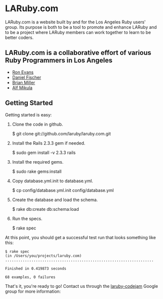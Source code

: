 # LARuby.com

LARuby.com is a website built by and for the Los Angeles Ruby users' group.  Its purpose is both to
be a tool to promote and enhance LARuby and to be a project where LARuby members can work together
to learn to be better coders.

## LARuby.com is a collaborative effort of various Ruby Programmers in Los Angeles


* [Ron Evans](http://deadprogrammersociety.blogspot.com/ "Ron Evans")
* [Daniel Fischer](http://www.abigfisch.com "Daniel Fischer")
* [Brian Miller](http://twitter.com/brimil_01 "Brian Miller")
* [Alf Mikula](http://twitter.com/alfmikula "Alf Mikula")


## Getting Started

Getting started is easy:

1. Clone the code in github.

    $ git clone git://github.com/laruby/laruby.com.git

2. Install the Rails 2.3.3 gem if needed.

    $ sudo gem install -v 2.3.3 rails

3. Install the required gems.

    $ sudo rake gems:install

4. Copy database.yml.init to database.yml.

    $ cp config/database.yml.init config/database.yml

5. Create the database and load the schema.

    $ rake db:create db:schema:load

5. Run the specs.

    $ rake spec

At this point, you should get a successful test run that looks something like this:

    $ rake spec
    (in /Users/you/projects/laruby.com)
    ....................................................................

    Finished in 0.419873 seconds

    68 examples, 0 failures


That's it, you're ready to go!  Contact us through the [laruby-codejam](http://groups.google.com/group/laruby-codejam) Google group for more information:

